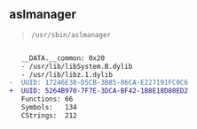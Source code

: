 ## aslmanager

> `/usr/sbin/aslmanager`

```diff

   __DATA.__common: 0x20
   - /usr/lib/libSystem.B.dylib
   - /usr/lib/libz.1.dylib
-  UUID: 17246E38-D5CB-3B85-86CA-E227191FC0C6
+  UUID: 5264B970-7F7E-3DCA-BF42-1B8E18D80ED2
   Functions: 66
   Symbols:   134
   CStrings:  212

```
